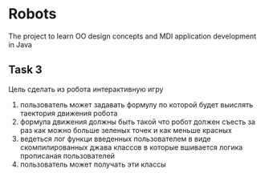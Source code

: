 # Robots
The project to learn OO design concepts and MDI application development in Java

## Task 3

Цель сделать из робота интерактивную игру

1) пользователь может задавать формулу по которой будет выислять таектория движения робота
2) формула движения должны быть такой что робот должен съесть за раз как можно больше зеленых точек и как меньше красных
3) ведеться лог функци введенных пользователем в виде скомпилированных джава классов в которые вшивается логика прописаная пользователей
4) пользователь может получать эти классы 
